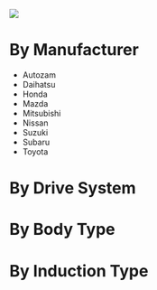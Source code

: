 ![](https://img.shields.io/static/v1.svg?label=Manufacturers&message=9&color=green)

# By Manufacturer
* Autozam
* Daihatsu
* Honda
* Mazda
* Mitsubishi
* Nissan
* Suzuki
* Subaru
* Toyota

# By Drive System

# By Body Type

# By Induction Type
